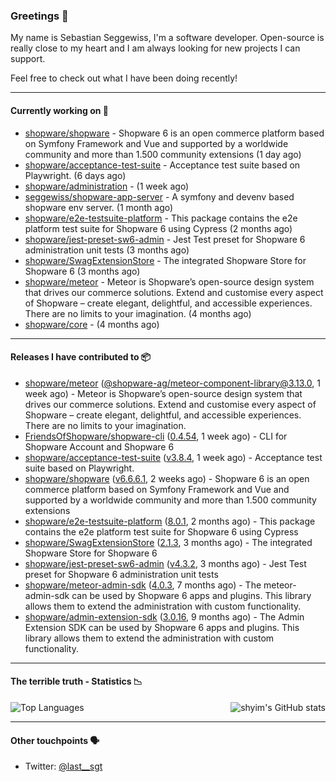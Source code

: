 ### Greetings 👋

My name is Sebastian Seggewiss, I'm a software developer.
Open-source is really close to my heart and I am always looking for new projects I can support.

Feel free to check out what I have been doing recently!

---

#### Currently working on 💪

- [shopware/shopware](https://github.com/shopware/shopware) - Shopware 6 is an open commerce platform based on Symfony Framework and Vue and supported by a worldwide community and more than 1.500 community extensions (1 day ago)
- [shopware/acceptance-test-suite](https://github.com/shopware/acceptance-test-suite) - Acceptance test suite based on Playwright. (6 days ago)
- [shopware/administration](https://github.com/shopware/administration) -  (1 week ago)
- [seggewiss/shopware-app-server](https://github.com/seggewiss/shopware-app-server) - A symfony and devenv based shopware env server. (1 month ago)
- [shopware/e2e-testsuite-platform](https://github.com/shopware/e2e-testsuite-platform) - This package contains the e2e platform test suite for Shopware 6 using Cypress (2 months ago)
- [shopware/jest-preset-sw6-admin](https://github.com/shopware/jest-preset-sw6-admin) - Jest Test preset for Shopware 6 administration unit tests (3 months ago)
- [shopware/SwagExtensionStore](https://github.com/shopware/SwagExtensionStore) - The integrated Shopware Store for Shopware 6 (3 months ago)
- [shopware/meteor](https://github.com/shopware/meteor) - Meteor is Shopware’s open-source design system that drives our commerce solutions. Extend and customise every aspect of Shopware – create elegant, delightful, and accessible experiences. There are no limits to your imagination. (4 months ago)
- [shopware/core](https://github.com/shopware/core) -  (4 months ago)

---

#### Releases I have contributed to 📦

- [shopware/meteor](https://github.com/shopware/meteor) ([@shopware-ag/meteor-component-library@3.13.0](https://github.com/shopware/meteor/releases/tag/%40shopware-ag/meteor-component-library%403.13.0), 1 week ago) - Meteor is Shopware’s open-source design system that drives our commerce solutions. Extend and customise every aspect of Shopware – create elegant, delightful, and accessible experiences. There are no limits to your imagination.
- [FriendsOfShopware/shopware-cli](https://github.com/FriendsOfShopware/shopware-cli) ([0.4.54](https://github.com/FriendsOfShopware/shopware-cli/releases/tag/0.4.54), 1 week ago) - CLI for Shopware Account and Shopware 6
- [shopware/acceptance-test-suite](https://github.com/shopware/acceptance-test-suite) ([v3.8.4](https://github.com/shopware/acceptance-test-suite/releases/tag/v3.8.4), 1 week ago) - Acceptance test suite based on Playwright.
- [shopware/shopware](https://github.com/shopware/shopware) ([v6.6.6.1](https://github.com/shopware/shopware/releases/tag/v6.6.6.1), 2 weeks ago) - Shopware 6 is an open commerce platform based on Symfony Framework and Vue and supported by a worldwide community and more than 1.500 community extensions
- [shopware/e2e-testsuite-platform](https://github.com/shopware/e2e-testsuite-platform) ([8.0.1](https://github.com/shopware/e2e-testsuite-platform/releases/tag/8.0.1), 2 months ago) - This package contains the e2e platform test suite for Shopware 6 using Cypress
- [shopware/SwagExtensionStore](https://github.com/shopware/SwagExtensionStore) ([2.1.3](https://github.com/shopware/SwagExtensionStore/releases/tag/2.1.3), 3 months ago) - The integrated Shopware Store for Shopware 6
- [shopware/jest-preset-sw6-admin](https://github.com/shopware/jest-preset-sw6-admin) ([v4.3.2](https://github.com/shopware/jest-preset-sw6-admin/releases/tag/v4.3.2), 3 months ago) - Jest Test preset for Shopware 6 administration unit tests
- [shopware/meteor-admin-sdk](https://github.com/shopware/meteor-admin-sdk) ([4.0.3](https://github.com/shopware/meteor-admin-sdk/releases/tag/4.0.3), 7 months ago) - The meteor-admin-sdk can be used by Shopware 6 apps and plugins. This library allows them to extend the administration with custom functionality.
- [shopware/admin-extension-sdk](https://github.com/shopware/admin-extension-sdk) ([3.0.16](https://github.com/shopware/admin-extension-sdk/releases/tag/3.0.16), 9 months ago) - The Admin Extension SDK can be used by Shopware 6 apps and plugins. This library allows them to extend the administration with custom functionality.

---

#### The terrible truth - Statistics 📉

<img align="right" alt="shyim's GitHub stats" src="https://github-readme-stats.vercel.app/api?username=seggewiss&count_private=1&show_icons=true&" />

![Top Languages](https://github-readme-stats.vercel.app/api/top-langs/?username=seggewiss)

---

#### Other touchpoints 🗣

- Twitter: [@last__sgt](https://twitter.com/last__sgt)
